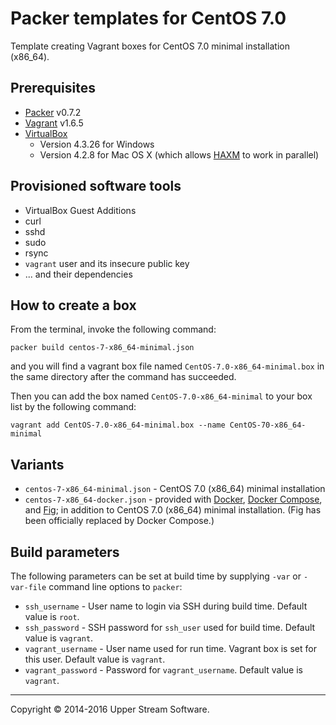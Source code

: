 # Packer templates for CentOS 7.0

Template creating Vagrant boxes for CentOS 7.0 minimal installation (x86_64).

## Prerequisites

* [Packer] v0.7.2
* [Vagrant] v1.6.5
* [VirtualBox]
	* Version 4.3.26 for Windows
	* Version 4.2.8 for Mac OS X (which allows [HAXM] to work in parallel)

[Packer]: https://www.packer.io/ "Packer by HashiCorp"
[Vagrant]: https://www.vagrantup.com/ "Vagrant"
[VirtualBox]: https://www.virtualbox.org/ "Oracle VM VirtualBox"
[HAXM]: https://software.intel.com/en-us/android/articles/intel-hardware-accelerated-execution-manager
        "Intel&reg; Hardware Accelerated Execution Manager"

## Provisioned software tools

* VirtualBox Guest Additions
* curl
* sshd
* sudo
* rsync
* `vagrant` user and its insecure public key
* ... and their dependencies

## How to create a box

From the terminal, invoke the following command:

	packer build centos-7-x86_64-minimal.json

and you will find a vagrant box file named `CentOS-7.0-x86_64-minimal.box`
in the same directory after the command has succeeded.

Then you can add the box named `CentOS-7.0-x86_64-minimal` to your box list
by the following command:

	vagrant add CentOS-7.0-x86_64-minimal.box --name CentOS-70-x86_64-minimal

## Variants

* `centos-7-x86_64-minimal.json` - CentOS 7.0 (x86_64) minimal installation
* `centos-7-x86_64-docker.json` - provided with [Docker], [Docker Compose], and [Fig];
  in addition to CentOS 7.0 (x86_64) minimal installation.
  (Fig has been officially replaced by Docker Compose.)

[Docker]: https://www.docker.com/ "Docker - Build, Ship and Run Any App, Anywhere"
[Docker Compose]: https://docs.docker.com/compose/ "Docker Compose - Docker Documentation"
[Fig]: http://www.fig.sh/ "Fig | Fast, isolated development environments using Docker"

## Build parameters

The following parameters can be set at build time by supplying `-var` or `-var-file` command line options to `packer`:

* `ssh_username` - User name to login via SSH during build time.  Default value is `root`.
* `ssh_password` - SSH password for `ssh_user` used for build time.  Default value is `vagrant`.
* `vagrant_username` - User name used for run time.  Vagrant box is set for this user.  Default value is `vagrant`.
* `vagrant_password` - Password for `vagrant_username`.  Default value is `vagrant`.

- - -

Copyright &copy; 2014-2016 Upper Stream Software.
